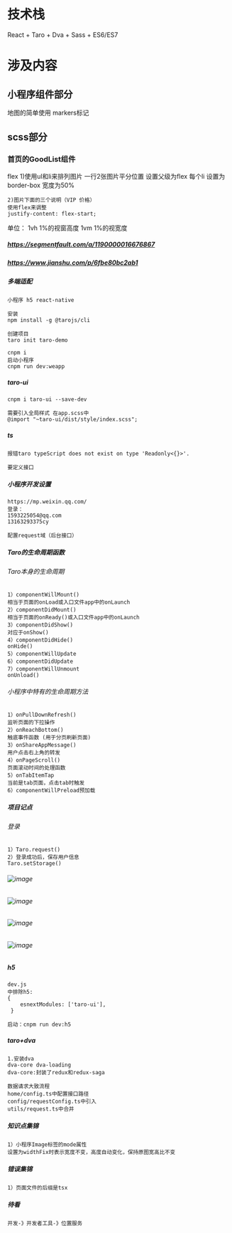 # 技术栈

React + Taro + Dva + Sass + ES6/ES7

# 涉及内容
## 小程序组件部分
地图的简单使用
markers标记

## scss部分
### 首页的GoodList组件
flex
    1)使用ul和li来排列图片
    一行2张图片平分位置
    设置父级为flex
    每个li 设置为border-box 宽度为50%

    2)图片下面的三个说明（VIP 价格）
    使用flex来调整
    justify-content: flex-start;

单位：
1vh 1%的视窗高度
1vm 1%的视宽度


##### https://segmentfault.com/a/1190000016676867
##### https://www.jianshu.com/p/6fbe80bc2ab1

##### 多端适配
    小程序 h5 react-native 
    
    安装
    npm install -g @tarojs/cli
    
    创建项目
    taro init taro-demo
    
    cnpm i 
    启动小程序
    cnpm run dev:weapp
    

##### taro-ui
    cnpm i taro-ui --save-dev
    
    需要引入全局样式 在app.scss中
    @import "~taro-ui/dist/style/index.scss";
    
##### ts
    报错taro typeScript does not exist on type 'Readonly<{}>'.
    
    要定义接口
    
##### 小程序开发设置
    https://mp.weixin.qq.com/
    登录：
    1593225054@qq.com
    13163293375cy
    
    配置request域（后台接口）
    
##### Taro的生命周期函数
######    Taro本身的生命周期
    1）componentWillMount()
    相当于页面的onLoad或入口文件app中的onLaunch
    2）componentDidMount()
    相当于页面的onReady()或入口文件app中的onLaunch
    3）componentDidShow()
    对应于onShow()
    4）componentDidHide()
    onHide()
    5）componentWillUpdate
    6）componentDidUpdate
    7）componentWillUnmount
    onUnload()
    
###### 小程序中特有的生命周期方法
    1）onPullDownRefresh()
    监听页面的下拉操作
    2）onReachBottom()
    触底事件函数 (用于分页刷新页面)
    3）onShareAppMessage()
    用户点击右上角的转发
    4）onPageScroll()
    页面滚动时间的处理函数
    5）onTabItemTap
    当前是tab页面，点击tab时触发
    6）componentWillPreload预加载
    
##### 项目记点
###### 登录
    1）Taro.request()
    2）登录成功后，保存用户信息
    Taro.setStorage()
###### ![image](https://note.youdao.com/yws/public/resource/7ddad0c17c27f7873ef50d6fdb8a6728/xmlnote/DDFF045F925E4AFABC763B0D07663AAF/22893)

###### ![image](https://note.youdao.com/yws/public/resource/7ddad0c17c27f7873ef50d6fdb8a6728/xmlnote/B9B414C987EA42EE973DB9EB4B32C0E4/22898)

###### ![image](https://note.youdao.com/yws/public/resource/7ddad0c17c27f7873ef50d6fdb8a6728/xmlnote/CD56C30EF3704F55A964C8BB89911453/22900)

###### ![image](https://note.youdao.com/yws/public/resource/7ddad0c17c27f7873ef50d6fdb8a6728/xmlnote/194B935F48CD470F9D2581B3BE645D78/22977)


##### h5
    dev.js
    中排除h5: 
    {
        esnextModules: ['taro-ui'],
     }
     
    启动：cnpm run dev:h5
    

#####     taro+dva
    1.安装dva
    dva-core dva-loading
    dva-core:封装了redux和redux-saga
    
    数据请求大致流程
    home/config.ts中配置接口路径
    config/requestConfig.ts中引入
    utils/request.ts中合并
    
 
##### 知识点集锦
    1）小程序Image标签的mode属性
    设置为widthFix时表示宽度不变，高度自动变化，保持原图宽高比不变
##### 错误集锦
    1）页面文件的后缀是tsx
    
##### 待看
    开发-》开发者工具-》位置服务

